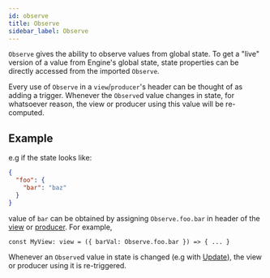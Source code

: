 ```yaml
---
id: observe
title: Observe
sidebar_label: Observe
---
```


`Observe` gives the ability to observe values from global state. To get a "live"
version of a value from Engine's global state, state properties can be directly
accessed from the imported `Observe`.

Every use of `Observe` in a `view`/`producer`'s header can be thought of as
adding a trigger. Whenever the `Observe`d value changes in state, for whatsoever
reason, the view or producer using this value will be re-computed.

## Example

e.g if the state looks like:

```json
{
  "foo": {
    "bar": "baz"
  }
}
```

value of `bar` can be obtained by assigning `Observe.foo.bar` in header of the
[view](/docs/api/view) or [producer](/docs/api/producer). For example,

```
const MyView: view = ({ barVal: Observe.foo.bar }) => { ... }
```

Whenever an `Observe`d value in state is changed (e.g with
[Update](/docs/api/update)), the view or producer using it is re-triggered.
